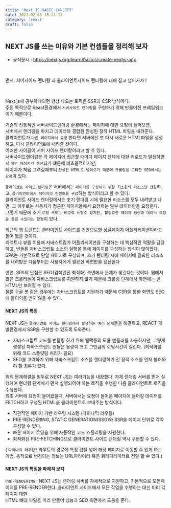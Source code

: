 ```yaml
---
title: 'Next JS BASIC CONCEPT'
date: 2021-02-03 18:21:13
category: 'react'
draft: false
---
```


## NEXT JS를 쓰는 이유와 기본 컨셉들을 정리해 보자

- 공식문서 : https://nextjs.org/learn/basics/create-nextjs-app

<br />

먼저, 서버사이드 렌더링 과 클라이언트사이드 렌더링에 대해 짚고 넘어가자 !

<br />

Next.js에 공부하게되면 항상 나오는 토픽은 SSR과 CSR 방식이다. <br />
주된 목적으로 React환경에서 `서버사이드 렌더링`을 구현하기 위해 만들어진 프레임워크이기 때문이다. <br />

기존의 전통적인 서버사이드렌더링 환경에서는 페이지에 대한 요청이 들어오면, <br />
서버에서 렌더링을 마치고 데이터와 결합된 완성된 정적 HTML 파일을 내려준다. <br />
클라이언트가 `다른 페이지에서 요청` 한다면 서버에선 또 다시 새로운 HTML파일을 생성하고, 다시 클라이언트에 내려줄 것이다.<br />
이러한 사이클이 서버 사이드 렌더랑이라고 할 수 있다. <br />
서버사이드렌더링은 각 페이지에 접근할 때마다 페이지 전체에 대한 리로드가 발생하면서 `매번 페이지가 갱신`되기 떄문에 비효율적이지만, <br />
페이지가 처음 그려질때부터 `완성된 HTML로 넘어오기 때문에 크롤링을 고려한 SEO에서는 강점`이 있다. <br />

`클라이언트 사이드 렌더링`은 서버에서는 `페이지를 구성하기 위한 최소한의 리소스만 전달`하고, `클라이언트에서 페이지의 컨텐츠를 구성`하는 방식이라고 할 수 있다.<br />
클라이언트 사이드 렌더링에서는 초기 렌더링 시에 필요한 리소스를 모두 내려받고 나면, 그 이후로는 사용자가 접근한 페이지들에서 요청하는 일부 데이터만을 요청한다. <br />
그렇기 때문에 초기 `로딩 속도는 비교적 느릴수 있지만, 불필요한 페이지 갱신과 데이터 요청을 줄일 수있다는 장점`이 있다. <br />

최근의 웹 트렌드는 클라이언트 사이드를 기반으로한 싱글페이지 어플리케이션이라고 들어 봤을 것이다. <br />
리액트나 뷰를 이용해 자바스트립가 어플리케이션을 구성하는 데 핵심적인 역활을 담당하고, 번들된 자바스크립트 소스의 실행을 통해 페이지를 구성하는 방식이 많아졌다. <br />
SPA는 기본적으로 단일 페이지로 구성되며, 초기 렌더링 시에 페이지에 필요한 리소스를 내려받은 다음부터는 사용자에게 필요한 화면만을 갱신한다<br />

반면, SPA의 단점은 SEO(검색엔진 최적화) 측면에서 문제가 생긴다는 것이다. 웹에서 많은 크롤러들이 자바스크립트를 지원하지 않기 때문에 크롤링 단계에서 화면에는 빈 HTML만 보여질 수 있다. <br />
물론 구글 봇 같은 경우에는 자바스크립트를 지원하기 때문에 CSR을 통한 화면도 SEO에 불이익을 받지 않을 수 있다. <br />

#### NEXT JS의 특징

NEXT JS는 `클라이언트 사이드 렌더링에서 발생하는 여러 문제`들을 해결하고, REACT 개발환경에서 SSR을 구현할 수 있도록 도와준다.<br />

- 자바스크립트 코드를 번들링 하기 위해 웹팩등의 모듈 번들러를 사용하지만, 그렇게 생성된 자바스크립트 번들은 용량이 크고 그만큼의 로딩시간이 걸린다. (최적화를 위해 코드 스플릿팅 처리가 필요)
- SEO를 고려하기 위해 자바스크립트 소스를 렌더링하기 전 정적 소스를 먼저 불러와야 할 경우가 있다.

위의 문제해결을 필두로 NEXT JS는 여러기능을 내장했다. 자체 렌더링 서버를 먼저 실행하여 렌더링 단계에서 먼저 실행되어야 하는 로직을 수행한 다음 클라이언트트 로직을 수행한다. <br />
최초 서버에 요청이 들어왔을때, 서버에서는 요청이 들어온 페이지에 들어갈 데이터를 FETCH하고 구성된 HTML을 클라이언트로 보내주는 방식이다. <br />

- 직관적인 페이지 기반 라우팅 시스템 (다이나믹 라우팅)
- PRE-RENDERING, STATIC GENERATION(SSG)와 SSR을 페이지 단위로 각각 구성할 수 있다.
- 빠른 페이지 로딩을 위해 자동적인 코드 스플리팅을 지원한다.
- 최적화된 PRE-FETCHING으로 클라이언트 사이드 렌더링 역시 구현할 수 있다.

( `다이나믹 라우팅?` 라우트의 경로에 특정 값을 넣어 해당 페이지로 이동할 수 있게 하는 기법. 동적으로 변경되는 정보는 URL파라미터 혹은 쿼리파라미터로 전달 할 수 있다.) <br />

#### NEXT JS의 특징을 파해쳐 보자

`PRE-RENDERING` : NEXT JS는 렌더링 서버를 자체적으로 지원하고, 기본적으로 모든페이지를 PRE-RENDER한다. 클라이언트 사이드에서 모든 작업을 수행하는 대신 미리 각페이지 대한 <br />
HTML 뼈대 파일을 미리 만들어 성능과 SEO 측면에서 도움을 준다.
